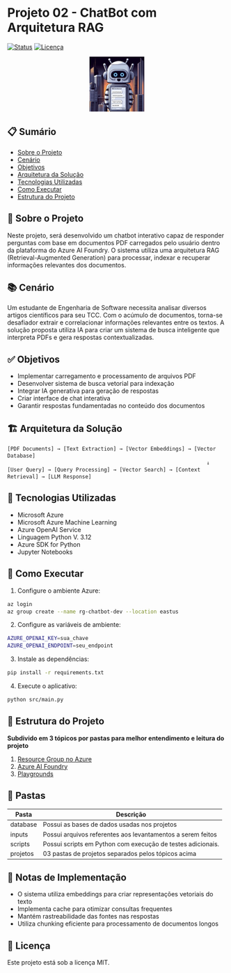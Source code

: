 # Projeto 02 - ChatBot com Arquitetura RAG

[![Status](https://img.shields.io/badge/status-em_desenvolvimento-yellow)](https://github.com/SEU_USUARIO/SEU_REPOSITORIO)
[![Licença](https://img.shields.io/badge/licença-MIT-blue)](https://github.com/SEU_USUARIO/SEU_REPOSITORIO/blob/main/LICENSE)

<div align="center">
  <img src="/images/projeto2_logo.jpg" width="25%" alt="Capa do Projeto ChatBot">
</div>

## 📋 Sumário
- [Sobre o Projeto](#sobre-o-projeto)
- [Cenário](#cenário)
- [Objetivos](#objetivos)
- [Arquitetura da Solução](#arquitetura-da-solução)
- [Tecnologias Utilizadas](#tecnologias-utilizadas)
- [Como Executar](#como-executar)
- [Estrutura do Projeto](#estrutura-do-projeto)

## 🎯 Sobre o Projeto
Neste projeto, será desenvolvido um chatbot interativo capaz de responder perguntas com base em documentos PDF carregados pelo usuário dentro da plataforma do Azure AI Foundry. O sistema utiliza uma arquitetura RAG (Retrieval-Augmented Generation) para processar, indexar e recuperar informações relevantes dos documentos.

## 📚 Cenário
Um estudante de Engenharia de Software necessita analisar diversos artigos científicos para seu TCC. Com o acúmulo de documentos, torna-se desafiador extrair e correlacionar informações relevantes entre os textos. A solução proposta utiliza IA para criar um sistema de busca inteligente que interpreta PDFs e gera respostas contextualizadas.

## ✅ Objetivos
- Implementar carregamento e processamento de arquivos PDF
- Desenvolver sistema de busca vetorial para indexação
- Integrar IA generativa para geração de respostas
- Criar interface de chat interativa
- Garantir respostas fundamentadas no conteúdo dos documentos

## 🏗️ Arquitetura da Solução
```
[PDF Documents] → [Text Extraction] → [Vector Embeddings] → [Vector Database]
                                                                ↓
[User Query] → [Query Processing] → [Vector Search] → [Context Retrieval] → [LLM Response]
```

## 🔧 Tecnologias Utilizadas
*   Microsoft Azure
*   Microsoft Azure Machine Learning
*   Azure OpenAI Service
*   Linguagem Python V. 3.12
*   Azure SDK for Python
*   Jupyter Notebooks

## 🚀 Como Executar
1. Configure o ambiente Azure:
```bash
az login
az group create --name rg-chatbot-dev --location eastus
```

2. Configure as variáveis de ambiente:
```bash
AZURE_OPENAI_KEY=sua_chave
AZURE_OPENAI_ENDPOINT=seu_endpoint
```

3. Instale as dependências:
```bash
pip install -r requirements.txt
```

4. Execute o aplicativo:
```bash
python src/main.py
```

## 📁 Estrutura do Projeto

<b> Subdivido em 3 tópicos por pastas para melhor entendimento e leitura do projeto </b>

1. [Resource Group no Azure](/projeto02_ChatBot/01-ResourceGroup/ResourceGroup.md)
2. [Azure AI Foundry](/projeto02_ChatBot/02-AzureAI_Foundry/AzureAI_Foundry.md)
3. [Playgrounds](/projeto02_ChatBot/03-Playgrounds/Playgrounds.md)

## 📂 Pastas <a name="pastas"></a>

| Pasta     | Descrição                                                   |
| --------- | ----------------------------------------------------------- |
| database  | Possui as bases de dados usadas nos projetos                |
| inputs    | Possui arquivos referentes aos levantamentos a serem feitos |
| scripts   | Possui scripts em Python com execução de testes adicionais. |
| projetos  | 03 pastas de projetos separados pelos tópicos acima         |

## 📝 Notas de Implementação
- O sistema utiliza embeddings para criar representações vetoriais do texto
- Implementa cache para otimizar consultas frequentes
- Mantém rastreabilidade das fontes nas respostas
- Utiliza chunking eficiente para processamento de documentos longos

## 📄 Licença
Este projeto está sob a licença MIT.